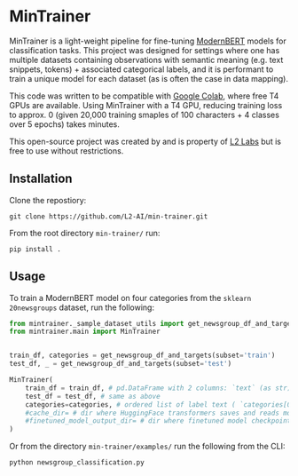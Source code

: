 # MinTrainer

MinTrainer is a light-weight pipeline for fine-tuning [ModernBERT](https://huggingface.co/answerdotai/ModernBERT-base) models for classification tasks. This project was designed for settings where one has multiple datasets containing observations with semantic meaning (e.g. text snippets, tokens) + associated categorical labels, and it is performant to train a unique model for each dataset (as is often the case in data mapping).

This code was written to be compatible with [Google Colab](https://colab.research.google.com/), where free T4 GPUs are available. Using MinTrainer with a T4 GPU, reducing training loss to approx. 0 (given 20,000 training smaples of 100 characters + 4 classes over 5 epochs) takes minutes.

This open-source project was created by and is property of [L2 Labs](https://l2labs.ai/) but is free to use without restrictions.

## Installation

Clone the repostiory:

```
git clone https://github.com/L2-AI/min-trainer.git
```

From the root directory `min-trainer/` run:

```
pip install .
```

## Usage

To train a ModernBERT model on four categories from the `sklearn` `20newsgroups` dataset, run the following:

```Python
from mintrainer._sample_dataset_utils import get_newsgroup_df_and_targets
from mintrainer.main import MinTrainer


train_df, categories = get_newsgroup_df_and_targets(subset='train')
test_df, _ = get_newsgroup_df_and_targets(subset='test')

MinTrainer(
    train_df = train_df, # pd.DataFrame with 2 columns: `text` (as str) and `labels` (as int)
    test_df = test_df, # same as above
    categories=categories, # ordered list of label text ( `categories[0]` should map to label `0`)
    #cache_dir= # dir where HuggingFace transformers saves and reads models
    #finetuned_model_output_dir= # dir where finetuned model checkpoints are saved
)
```

Or from the directory `min-trainer/examples/` run the following from the CLI:

```bash
python newsgroup_classification.py
```
